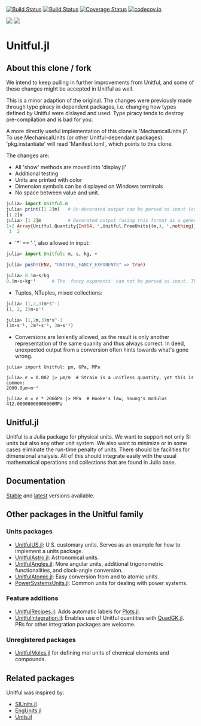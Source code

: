 [![Build Status](https://travis-ci.org/PainterQubits/Unitful.jl.svg?branch=master)](https://travis-ci.org/PainterQubits/Unitful.jl)
[![Build Status](https://ci.appveyor.com/api/projects/status/d0usn4eqx23uownr?svg=true)](https://ci.appveyor.com/project/ajkeller34/unitful-jl-1w7vc)
[![Coverage Status](https://coveralls.io/repos/github/PainterQubits/Unitful.jl/badge.svg?branch=master)](https://coveralls.io/github/PainterQubits/Unitful.jl?branch=master)
[![codecov.io](https://codecov.io/github/PainterQubits/Unitful.jl/coverage.svg?branch=master)](https://codecov.io/github/PainterQubits/Unitful.jl?branch=master)

[![](https://img.shields.io/badge/docs-stable-blue.svg)](https://PainterQubits.github.io/Unitful.jl/stable)
[![](https://img.shields.io/badge/docs-dev-blue.svg)](https://PainterQubits.github.io/Unitful.jl/dev)

# Unitful.jl

## About this clone / fork
We intend to keep pulling in further improvements from Unitful, and some of these changes might be
accepted in Unitful as well.

This is a minor adaption of the original. The changes were previously made
through type piracy in dependent packages, i.e. changing how types defined by Unitful were dislayed and used. 
Type piracy tends to destroy pre-compilation and is bad for you.

A more directly useful implementation of this clone is 'MechanicalUnits.jl'. To use MechanicalUnits (or other 
Unitful-dependant packages): 'pkg.instantiate' will read 'Manifest.toml', which points to this clone.

The changes are:
* All 'show' methods are moved into 'display.jl'
* Additional testing
* Units are printed with color
* Dimension symbols can be displayed on Windows terminals
* No space between value and unit.
```julia
julia> import Unitful.m
julia> print([1 2]m)   # Un-decorated output can be parsed as input (copy to reproduce)
[1 2]m
julia> [1 2]m          # Decorated output (using this format as a generator is not recommended)
1×2 Array{Unitful.Quantity{Int64, ᴸ,Unitful.FreeUnits{(m,), ᴸ,nothing}},2}:
 1  2
```
* '*' == '∙', also allowed in input:

```julia
julia> import Unitful: m, s, kg, ∙

julia> push!(ENV, "UNITFUL_FANCY_EXPONENTS" => true)

julia> 0.5m∙s/kg
0.5m∙s∙kg⁻¹      # The 'fancy exponents' can not be parsed as input. This is implemented in 'MechanicalUnits'
```

* Tuples, NTuples, mixed collections:
```julia
julia> (1,2,3)m*s^-1
(1, 2, 3)m∙s⁻¹

julia> (1,2m,3)m*s^-1
(1m∙s⁻¹, 2m²∙s⁻¹, 3m∙s⁻¹)
```

* Conversions are leniently allowed, as the result is only another representation of the same quanity and
thus always correct. In deed, unexpected output from a conversion often hints towards what's gone wrong.
```
julia> import Unitful: μm, GPa, MPa

julia> ϵ = 0.002 |> μm/m  # Strain is a unitless quantity, yet this is common:
2000.0μm∙m⁻¹

julia> σ = ϵ * 206GPa |> MPa  # Hooke's law, Young's modulus
412.00000000000006MPa
```



## Unitful.jl
Unitful is a Julia package for physical units. We want to support not only
SI units but also any other unit system. We also want to minimize or in some
cases eliminate the run-time penalty of units. There should be facilities
for dimensional analysis. All of this should integrate easily with the usual
mathematical operations and collections that are found in Julia base.

## Documentation

[Stable](http://PainterQubits.github.io/Unitful.jl/stable) and
[latest](https://PainterQubits.github.io/Unitful.jl/latest) versions available.

## Other packages in the Unitful family

### Units packages

- [UnitfulUS.jl](https://github.com/PainterQubits/UnitfulUS.jl): U.S. customary units. Serves as an example for how to implement a units
  package.
- [UnitfulAstro.jl](https://github.com/mweastwood/UnitfulAstro.jl): Astronomical units.
- [UnitfulAngles.jl](https://github.com/yakir12/UnitfulAngles.jl): More angular units, additional trigonometric functionalities, and clock-angle conversion.
- [UnitfulAtomic.jl](https://github.com/sostock/UnitfulAtomic.jl): Easy conversion from and to atomic units.
- [PowerSystemsUnits.jl](https://github.com/invenia/PowerSystemsUnits.jl): Common units for dealing with power systems.

### Feature additions

- [UnitfulRecipes.jl](https://github.com/jw3126/UnitfulRecipes.jl): Adds automatic labels for [Plots.jl](https://github.com/JuliaPlots/Plots.jl).
- [UnitfulIntegration.jl](https://github.com/PainterQubits/UnitfulIntegration.jl): Enables use of Unitful quantities with [QuadGK.jl](https://github.com/JuliaMath/QuadGK.jl). PRs for other integration packages are welcome.

### Unregistered packages

- [UnitfulMoles.jl](https://github.com/rafaqz/UnitfulMoles.jl) for defining mol units of chemical elements and compounds.

## Related packages

Unitful was inspired by:

- [SIUnits.jl](https://github.com/keno/SIUnits.jl)
- [EngUnits.jl](https://github.com/dhoegh/EngUnits.jl)
- [Units.jl](https://github.com/timholy/Units.jl)
